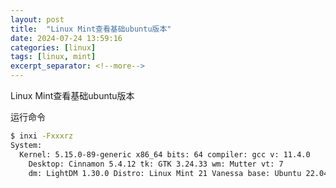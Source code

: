```yaml
---
layout: post
title:  "Linux Mint查看基础ubuntu版本"
date: 2024-07-24 13:59:16
categories: [linux]
tags: [linux, mint]
excerpt_separator: <!--more-->
---
```

Linux Mint查看基础ubuntu版本
<!--more-->

运行命令
```bash
$ inxi -Fxxxrz
System:
  Kernel: 5.15.0-89-generic x86_64 bits: 64 compiler: gcc v: 11.4.0
    Desktop: Cinnamon 5.4.12 tk: GTK 3.24.33 wm: Mutter vt: 7
    dm: LightDM 1.30.0 Distro: Linux Mint 21 Vanessa base: Ubuntu 22.04 jammy
```